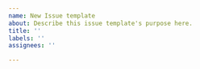 ```yaml
---
name: New Issue template
about: Describe this issue template's purpose here.
title: ''
labels: ''
assignees: ''

---
```




